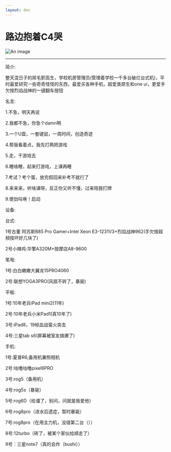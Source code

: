 ```yaml
---
layout: doc
---
```

# 路边抱着C4哭
![An image](http://q1.qlogo.cn/g?b=qq&nk=407178567&s=160)
_________________

简介:

整天混日子的屌毛职高生，学校机房管理员(管理着学校一千多台破烂台式机)，平时最爱研究一些奇奇怪怪的东西，最爱买各种手机，超爱类原生和one ui，更爱手欠按烈焰战神的一键翻车按钮

名言:

1.不急，明天再说

2.我都不急，你急个damn啊

3.一个U盘，一套键鼠，一周时间，创造奇迹

4.帮我看着点，我先打两把游戏

5.走，干游戏去

6.睡啥睡，起来打游戏，上课再睡

7.考试？考个蛋，放完假回来补考不就行了

8.来来来，听啥课呀，反正你又听不懂，过来陪我打牌


9.使劲叫唤！启动

设备:

台式:

1号古董 阿苏斯B85 Pro Gamer+Intel Xeon E3-1231V3+烈焰战神962(手欠按超频按坏好几块了)

2号小辣鸡:华擎A320M+按摩店A8-9600

笔电:

1号:白白嫩嫩大翼龙15PRO4060

2号:联想YOGA3PRO(风扇不转了，暴毙)

平板:

1号:10年老兵iPad mini2(11年)

2号:10年老兵小米Pad1(真10年了)

3号:iPad8，19帧血战萤火突击

4号:三星tab s6(屏幕被室友搞爆了)

手机:

1号:夏普R6,备用机兼照相机

2号:咕噜咕噜pixel6PRO

3号:rog5（备用机）

4号:rog5s（暴毙）

5号:rog6D（给谶了，别问，问就是我爱他）

6号:rog8pro（进水后遗症，暂时暴毙）

7号:rog8pro（在用主力机，没错第二台（））

8号:12turbo（砖了，被某个家伙给顺走了）

9号：三星note7（真的会炸（bushi））
